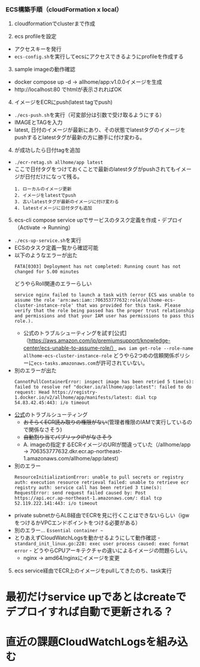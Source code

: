 ### ECS構築手順（cloudFormation x local）

1. cloudformationでclusterまで作成

2. ecs profileを設定
  - アクセスキーを発行
  - `ecs-config.sh`を実行してecsにアクセスできるようにprofileを作成する

3. sample imageの動作確認
  - docker compose up -d -> allhome/app:v1.0.0イメージを生成
  - http://localhost:80 でhtmlが表示されればOK

4. イメージをECRにpush(latest tagでpush)
  - `./ecs-push.sh`を実行（可変部分は引数で受け取るようにする）
  - IMAGEとTAGを入力
  - latest, 日付のイメージが最新にあり、その状態でlatestタグのイメージをpushするとlatestタグが最新の方に勝手に付け変わる。

4. が成功したら日付tagを追加
  - `./ecr-retag.sh allhome/app latest`
  - ここで日付タグをつけておくことで最新のlatestタグがpushされてもイメージが日付だけになって残る。
    ```
    1. ローカルのイメージ更新
    2. イメージをlatestでpush
    3. 古いlatestタグが最新のイメージに付け変わる
    4. latestイメージに日付タグも追加
    ```

5. ecs-cli compose service upでサービスのタスク定義を作成・デプロイ（Activate -> Running）
  - `./ecs-up-service.sh`を実行
  - ECSのタスク定義一覧から確認可能
  - 以下のようなエラーが出た
    ```shell
    FATA[0303] Deployment has not completed: Running count has not changed for 5.00 minutes 
    ```
    どうやらRoll関連のエラーらしい  
    ```shell
    service nginx failed to launch a task with (error ECS was unable to assume the role 'arn:aws:iam::706353777632:role/allhome-ecs-cluster-instance-role' that was provided for this task. Please verify that the role being passed has the proper trust relationship and permissions and that your IAM user has permissions to pass this role.).
    ```
    - 公式のトラブルシューティングを試す[公式]（https://aws.amazon.com/jp/premiumsupport/knowledge-center/ecs-unable-to-assume-role/）
      `aws iam get-role --role-name allhome-ecs-cluster-instance-role`
      どうやら2つめの信頼関係ポリシーに`ecs-tasks.amazonaws.com`が許可されていない。
  - 別のエラーが出た
    ```shell
    CannotPullContainerError: inspect image has been retried 5 time(s): failed to resolve ref "docker.io/allhome/app:latest": failed to do request: Head https://registry-1.docker.io/v2/allhome/app/manifests/latest: dial tcp 54.83.42.45:443: i/o timeout
    ```
  - [公式](https://aws.amazon.com/jp/premiumsupport/knowledge-center/ecs-pull-container-error/)のトラブルシューティング
    - ~~おそらくECR読み取りの権限がない~~(管理者権限のIAMで実行しているので関係なさそう)
    - ~~自動割り当てパブリックIPがなさそう~~
    - A. imageの指定するECRイメージのURlが間違っていた（/allhome/app -> 706353777632.dkr.ecr.ap-northeast-1.amazonaws.com/allhome/app:latest）
  - 別のエラー
    ```
    ResourceInitializationError: unable to pull secrets or registry auth: execution resource retrieval failed: unable to retrieve ecr registry auth: service call has been retried 3 time(s): RequestError: send request failed caused by: Post https://api.ecr.ap-northeast-1.amazonaws.com/: dial tcp 52.119.222.141:443: i/o timeout
    ```
  - private subnetからALB経由でECRを見に行くことはできないらしい（igwをつけるかVPCエンドポイントをつける必要がある）
  - 別のエラー...
   `Essential container ~`
   - とりあえずCloudWatchLogsを動かせるようにして動作確認
    - `standard_init_linux.go:228: exec user process caused: exec format error`
    - どうやらCPUアーキテクチャの違いによるイメージの問題らしい。
      - nginx -> amd64/nginxにイメージを変更
      

    
    

5. ecs service経由でECR上のイメージをpullしてきたのち、task実行

# 最初だけservice upであとはcreateでデプロイすれば自動で更新される？

# 直近の課題CloudWatchLogsを組み込む